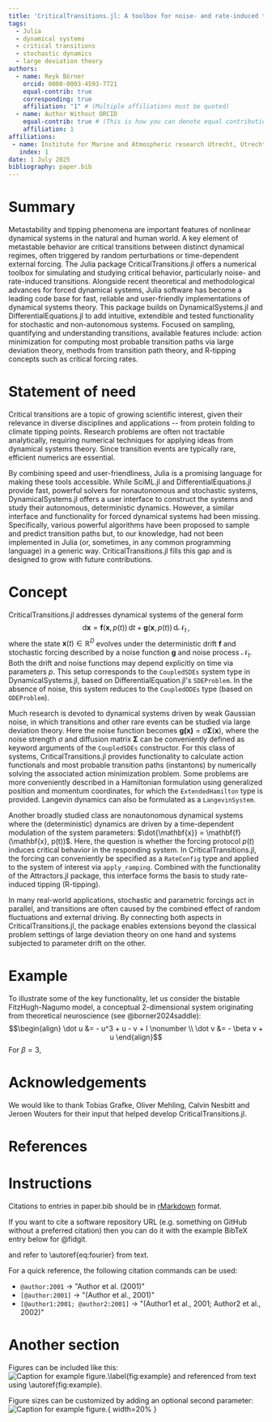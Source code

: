 ```yaml
---
title: 'CriticalTransitions.jl: A toolbox for noise- and rate-induced transitions in dynamical systems'
tags:
  - Julia
  - dynamical systems
  - critical transitions
  - stochastic dynamics
  - large deviation theory
authors:
  - name: Reyk Börner
    orcid: 0000-0003-4593-7721
    equal-contrib: true
    corresponding: true
    affiliation: "1" # (Multiple affiliations must be quoted)
  - name: Author Without ORCID
    equal-contrib: true # (This is how you can denote equal contributions between multiple authors)
    affiliation: 1
affiliations:
 - name: Institute for Marine and Atmospheric research Utrecht, Utrecht University, The Netherlands
   index: 1
date: 1 July 2025
bibliography: paper.bib
---
```


# Summary

Metastability and tipping phenomena are important features of nonlinear dynamical systems in the natural and human world. A key element of metastable behavior are critical transitions between distinct dynamical regimes, often triggered by random perturbations or time-dependent external forcing. The Julia package CriticalTransitions.jl offers a numerical toolbox for simulating and studying critical behavior, particularly noise- and rate-induced transitions. Alongside recent theoretical and methodological advances for forced dynamical systems, Julia software has become a leading code base for fast, reliable and user-friendly implementations of dynamical systems theory. This package builds on DynamicalSystems.jl and DifferentialEquations.jl to add intuitive, extendible and tested functionality for stochastic and non-autonomous systems. Focused on sampling, quantifying and understanding transitions, available features include: action minimization for computing most probable transition paths via large deviation theory, methods from transition path theory, and R-tipping concepts such as critical forcing rates.

# Statement of need

Critical transitions are a topic of growing scientific interest, given their relevance in diverse disciplines and applications -- from protein folding to climate tipping points. Research problems are often not tractable analytically, requiring numerical techniques for applying ideas from dynamical systems theory. Since transition events are typically rare, efficient numerics are essential.

By combining speed and user-friendliness, Julia is a promising language for making these tools accessible. While SciML.jl and DifferentialEquations.jl provide fast, powerful solvers for nonautonomous and stochastic systems, DynamicalSystems.jl offers a user interface to construct the systems and study their autonomous, deterministic dynamics. However, a similar interface and functionality for forced dynamical systems had been missing. Specifically, various powerful algorithms have been proposed to sample and predict transition paths but, to our knowledge, had not been implemented in Julia (or, sometimes, in any common programming language) in a generic way. CriticalTransitions.jl fills this gap and is designed to grow with future contributions.

# Concept

CriticalTransitions.jl addresses dynamical systems of the general form
$$ \text{d}\mathbf{x} = \mathbf{f}(\mathbf{x},\, p(t)) \,\text{d}t + \mathbf{g}(\mathbf{x},\, p(t))\, \text{d}\mathbf{\mathcal{N}}_t \,,$$
where the state $\mathbf{x}(t) \in \mathbb{R}^D$ evolves under the deterministic drift $\mathbf{f}$ and stochastic forcing described by a noise function $\mathbf{g}$ and noise process $\mathbf{\mathcal{N}}_t$. Both the drift and noise functions may depend explicitly on time via parameters $p$. This setup corresponds to the `CoupledSDEs` system type in DynamicalSystems.jl, based on DifferentialEquation.jl's `SDEProblem`. In the absence of noise, this system reduces to the `CoupledODEs` type (based on `ODEProblem`).

Much research is devoted to dynamical systems driven by weak Gaussian noise, in which transitions and other rare events can be studied via large deviation theory. Here the noise function becomes $\mathbf{g(\mathbf{x})} = \sigma \mathbf\Sigma (\mathbf x)$, where the noise strength $σ$ and diffusion matrix $\mathbf \Sigma$ can be conveniently defined as keyword arguments of the `CoupledSDEs` constructor. For this class of systems, CriticalTransitions.jl provides functionality to calculate action functionals and most probable transition paths (instantons) by numerically solving the associated action minimization problem. Some problems are more conveniently described in a Hamiltonian formulation using generalized position and momentum coordinates, for which the `ExtendedHamilton` type is provided. Langevin dynamics can also be formulated as a `LangevinSystem`.

Another broadly studied class are nonautonomous dynamical systems where the (deterministic) dynamics are driven by a time-dependent modulation of the system parameters: $\dot{\mathbf{x}} = \mathbf{f}(\mathbf{x}, p(t))$. Here, the question is whether the forcing protocol $p(t)$ induces critical behavior in the responding system. In CriticalTransitions.jl, the forcing can conveniently be specified as a `RateConfig` type and applied to the system of interest via `apply_ramping`. Combined with the functionality of the Attractors.jl package, this interface forms the basis to study rate-induced tipping (R-tipping).

In many real-world applications, stochastic and parametric forcings act in parallel, and transitions are often caused by the combined effect of random fluctuations and external driving. By connecting both aspects in CriticalTransitions.jl, the package enables extensions beyond the classical problem settings of large deviation theory on one hand and systems subjected to parameter drift on the other.

 
# Example
To illustrate some of the key functionality, let us consider the bistable FitzHugh-Nagumo model, a conceptual 2-dimensional system originating from theoretical neuroscience (see @borner2024saddle):
$$\begin{align}
\dot u &= - u^3 + u - v + I \nonumber \\
\dot v &= - \beta v + u
\end{align}$$
For $\beta=3$, 

# Acknowledgements

We would like to thank Tobias Grafke, Oliver Mehling, Calvin Nesbitt and Jeroen Wouters for their input that helped develop CriticalTransitions.jl.

# References

# Instructions

Citations to entries in paper.bib should be in
[rMarkdown](http://rmarkdown.rstudio.com/authoring_bibliographies_and_citations.html)
format.

If you want to cite a software repository URL (e.g. something on GitHub without a preferred
citation) then you can do it with the example BibTeX entry below for @fidgit.

and refer to \autoref{eq:fourier} from text.


For a quick reference, the following citation commands can be used:
- `@author:2001`  ->  "Author et al. (2001)"
- `[@author:2001]` -> "(Author et al., 2001)"
- `[@author1:2001; @author2:2001]` -> "(Author1 et al., 2001; Author2 et al., 2002)"

# Another section

Figures can be included like this:
![Caption for example figure.\label{fig:example}](figure.png)
and referenced from text using \autoref{fig:example}.

Figure sizes can be customized by adding an optional second parameter:
![Caption for example figure.](figure.png){ width=20% }
